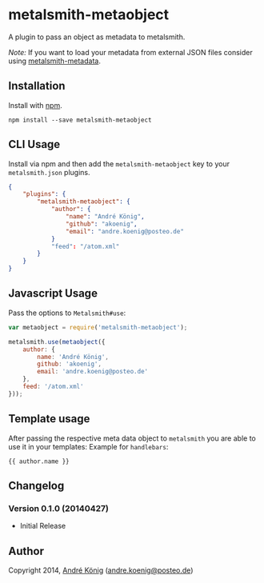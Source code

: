 # metalsmith-metaobject

A plugin to pass an object as metadata to metalsmith.

_Note:_ If you want to load your metadata from external JSON files consider using [metalsmith-metadata](https://github.com/segmentio/metalsmith-metadata/).

## Installation

Install with [npm](https://npmjs.org/package/metalsmith-metaobject).

    npm install --save metalsmith-metaobject

## CLI Usage

  Install via npm and then add the `metalsmith-metaobject` key to your `metalsmith.json` plugins.

```json
{
    "plugins": {
        "metalsmith-metaobject": {
            "author": {
                "name": "André König",
                "github": "akoenig",
                "email": "andre.koenig@posteo.de"
            }
            "feed": "/atom.xml"
        }
    }
}
```

## Javascript Usage

  Pass the options to `Metalsmith#use`:

```js
var metaobject = require('metalsmith-metaobject');

metalsmith.use(metaobject({
    author: {
        name: 'André König',
        github: 'akoenig',
        email: 'andre.koenig@posteo.de'
    },
    feed: '/atom.xml'
}));
```

## Template usage

After passing the respective meta data object to `metalsmith` you are able to use it in your templates: Example for `handlebars`:

    {{ author.name }}

## Changelog

### Version 0.1.0 (20140427)

- Initial Release

## Author

Copyright 2014, [André König](http://) (andre.koenig@posteo.de)
